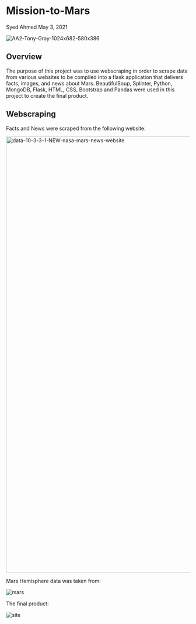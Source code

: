 # Mission-to-Mars

Syed Ahmed
May 3, 2021 

![AA2-Tony-Gray-1024x682-580x386](https://user-images.githubusercontent.com/45697471/116948697-2732cf80-ac4e-11eb-87b4-86e3b4825a1b.jpg)


## Overview 

The purpose of this project was to use webscraping in order to scrape data from various websites to be compiled into a flask application that delivers facts, images, and news about Mars. BeautifulSoup, Splinter, Python, MongoDB, Flask, HTML, CSS, Bootstrap and Pandas were used in this project to create the final product. 

## Webscraping 

Facts and News were scraped from the following website: 

<img width="1192" alt="data-10-3-3-1-NEW-nasa-mars-news-website" src="https://user-images.githubusercontent.com/45697471/116949100-3fefb500-ac4f-11eb-8edb-5979f36a5ab3.png">

Mars Hemisphere data was taken from: 

![mars](https://user-images.githubusercontent.com/45697471/116949159-6dd4f980-ac4f-11eb-95e6-feacfb5656a8.png)

The final product: 

![site](https://user-images.githubusercontent.com/45697471/116949282-bee4ed80-ac4f-11eb-8336-71ef8c49279b.png)


